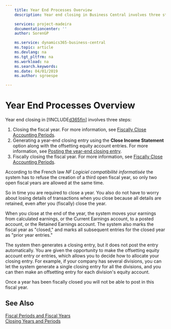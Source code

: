 ```yaml
---
    title: Year End Processes Overview
    description: Year end closing in Business Central involves three steps.

    services: project-madeira
    documentationcenter: ''
    author: SorenGP

    ms.service: dynamics365-business-central
    ms.topic: article
    ms.devlang: na
    ms.tgt_pltfrm: na
    ms.workload: na
    ms.search.keywords:
    ms.date: 04/01/2019
    ms.author: sgroespe

---
```

# Year End Processes Overview
Year end closing in [!INCLUDE[d365fin](../../includes/d365fin_md.md)] involves three steps:  

1.  Closing the fiscal year. For more information, see [Fiscally Close Accounting Periods](how-to-fiscally-close-accounting-periods.md).  
2.  Generating a year-end closing entry using the **Close Income Statement** option along with the offsetting equity account entries. For more information, see [Posting the year-end closing entry](how-to-post-the-year-end-closing-entry.md).  
3.  Fiscally closing the fiscal year. For more information, see [Fiscally Close Accounting Periods](how-to-fiscally-close-accounting-periods.md).  

According to the French law *NF Logiciel compatibilité informatisée* the system has to refuse the creation of a third open fiscal year, so only two open fiscal years are allowed at the same time.  

So in time you are required to close a year. You also do not have to worry about losing details of transactions when you close because all details are retained, even after you (fiscally) close the year.  

When you close at the end of the year, the system moves your earnings from calculated earnings, or the Current Earnings account, to a posted account, or the Retained Earnings account. The system also marks the fiscal year as "closed," and marks all subsequent entries for the closed year as "prior year entries."  

The system then generates a closing entry, but it does not post the entry automatically. You are given the opportunity to make the offsetting equity account entry or entries, which allows you to decide how to allocate your closing entry. For example, if your company has several divisions, you can let the system generate a single closing entry for all the divisions, and you can then make an offsetting entry for each division's equity account.  

Once a year has been fiscally closed you will not be able to post in this fiscal year.  

## See Also  
 [Fiscal Periods and Fiscal Years](fiscal-periods-and-fiscal-years.md)   
 [Closing Years and Periods](../../year-close-years-periods.md)
